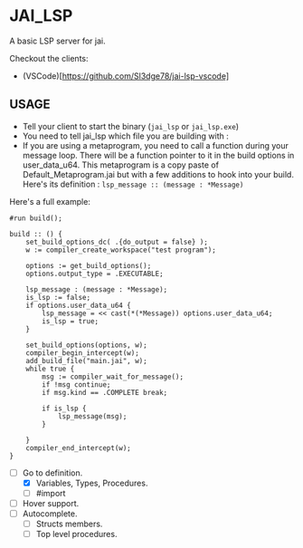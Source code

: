 # JAI_LSP

A basic LSP server for jai. 

Checkout the clients:
- (VSCode)[https://github.com/Sl3dge78/jai-lsp-vscode]

## USAGE
- Tell your client to start the binary (```jai_lsp``` or ```jai_lsp.exe```)
- You need to tell jai_lsp which file you are building with : 
- If you are using a metaprogram, you need to call a function during your message loop. There will be a function pointer to it in the build options in user_data_u64. This metaprogram is a copy paste of Default_Metaprogram.jai but with a few additions to hook into your build.
Here's its definition :
```lsp_message :: (message : *Message)```

Here's a full example:
``` 
#run build();

build :: () {
    set_build_options_dc( .{do_output = false} );
    w := compiler_create_workspace("test program");
    
    options := get_build_options();
    options.output_type = .EXECUTABLE;
    
    lsp_message : (message : *Message);
    is_lsp := false;
    if options.user_data_u64 {
        lsp_message = << cast(*(*Message)) options.user_data_u64;  
        is_lsp = true;
    }

    set_build_options(options, w);
    compiler_begin_intercept(w);
    add_build_file("main.jai", w);
    while true {
        msg := compiler_wait_for_message();
        if !msg continue;
        if msg.kind == .COMPLETE break;
        
        if is_lsp {
            lsp_message(msg);
        }
        
    }
    compiler_end_intercept(w);
}
``` 

- [ ] Go to definition. 
    - [x] Variables, Types, Procedures.
    - [ ] #import
- [ ] Hover support.
- [ ] Autocomplete.
    - [ ] Structs members.
    - [ ] Top level procedures.
